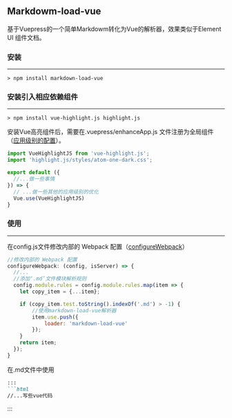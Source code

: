 ## Markdowm-load-vue

基于Vuepress的一个简单Markdowm转化为Vue的解析器，效果类似于Element UI 组件文档。

### 安装
---

```
> npm install markdown-load-vue
```

### 安装引入相应依赖组件
---

```
> npm install vue-highlight.js highlight.js
```

安装Vue高亮组件后，需要在.vuepress/enhanceApp.js 文件注册为全局组件（[应用级别的配置](https://vuepress.vuejs.org/zh/guide/basic-config.html#%E5%BA%94%E7%94%A8%E7%BA%A7%E5%88%AB%E7%9A%84%E9%85%8D%E7%BD%AE)）。

```js
import VueHighlightJS from 'vue-highlight.js';
import 'highlight.js/styles/atom-one-dark.css';

export default ({
  //...做一些事情
}) => {
  // ...做一些其他的应用级别的优化
  Vue.use(VueHighlightJS)
}

```

### 使用
---

在config.js文件修改内部的 Webpack 配置（[configureWebpack](https://vuepress.vuejs.org/zh/config/#configurewebpack)）


```js
//修改内部的 Webpack 配置
configureWebpack: (config, isServer) => {
  //...
  //添加‘.md’文件模块解析规则
  config.module.rules = config.module.rules.map(item => {
    let copy_item = {...item};

    if (copy_item.test.toString().indexOf('.md') > -1) {
        //使用markdown-load-vue解析器
        item.use.push({
            loader: 'markdown-load-vue'
        });
    }           
    return item;
  });
}
```

在.md文件中使用

```md
:::
```html
//...写些vue代码

```
:::
```

